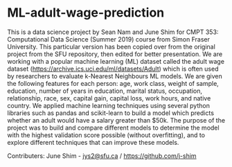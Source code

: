 # ML-adult-wage-prediction

This is a data science project by Sean Nam and June Shim for CMPT 353: Computational Data Science (Summer 2019) course from Simon Fraser University. This particular version has been copied over from the original project from the SFU repository, then edited for better presentation.
We are working with a popular machine learning (ML) dataset called the adult wage dataset (https://archive.ics.uci.edu/ml/datasets/Adult) which is often used by researchers to evaluate k-Nearest Neighbours ML models. We are given the following features for each person: age, work class, weight of sample, education, number of years in education, marital status, occupation, relationship, race, sex, capital gain, capital loss, work hours, and native country. 
We applied machine learning techniques using several python libraries such as pandas and scikit-learn to build a model which predicts whether an adult would have a salary greater than $50k.
The purpose of the project was to build and compare different models to determine the model with the highest validation score possible (without overfitting), and to explore different techniques that can improve these models.

Contributers: June Shim - jys2@sfu.ca / https://github.com/j-shim

